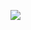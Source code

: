 [![](https://mermaid.ink/img/pako:eNq9U8tugzAQ_BXLp1YFPgBVkdqklZDaS1FvXCy8SSz5gewlFUqTb68JkIIJUk_1AaHZ2Z0d7_pIS8OBprSUzLmNYDvLVKGJPxeEvDOh10ajNVKCJccu1p4Htzdfnw6sexMO7-6DyKuxagJykIDQJgzwaSzUBv5NKAd7ECVMVLZC8ycpL0JTEXboqrWfBSGhkQi-JPcBlXECjW1uKU7EWuy5yfi04rWPhR7mGbMexspxRx0BOVqhd0QzBXMUFBPyRtm1rfmvtXOrEpFMI-zAnv_uNNvMXL4Q0CiwWXB6zejbCZY0jlfhOqWkduA6dhAa2MNOhNQBH3ijYYbUUShJvlfBBXm6UJUE5b31SQHhMUm6WaW9_0LTiCqwfgDcP9LLlRYU975GQVP_y2HLaokFLfTJU1mNJm90SVO0NUS0rjhD6J81TbdMOjj9AE3yOW4?type=png)](https://mermaid.live/edit#pako:eNq9U8tugzAQ_BXLp1YFPgBVkdqklZDaS1FvXCy8SSz5gewlFUqTb68JkIIJUk_1AaHZ2Z0d7_pIS8OBprSUzLmNYDvLVKGJPxeEvDOh10ajNVKCJccu1p4Htzdfnw6sexMO7-6DyKuxagJykIDQJgzwaSzUBv5NKAd7ECVMVLZC8ycpL0JTEXboqrWfBSGhkQi-JPcBlXECjW1uKU7EWuy5yfi04rWPhR7mGbMexspxRx0BOVqhd0QzBXMUFBPyRtm1rfmvtXOrEpFMI-zAnv_uNNvMXL4Q0CiwWXB6zejbCZY0jlfhOqWkduA6dhAa2MNOhNQBH3ijYYbUUShJvlfBBXm6UJUE5b31SQHhMUm6WaW9_0LTiCqwfgDcP9LLlRYU975GQVP_y2HLaokFLfTJU1mNJm90SVO0NUS0rjhD6J81TbdMOjj9AE3yOW4)

